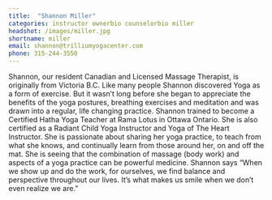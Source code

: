 ```yaml
---
title:  "Shannon Miller"
categories: instructor ownerbio counselorbio miller
headshot: /images/miller.jpg
shortname: miller
email: shannon@trilliumyogacenter.com
phone: 315-244-3550
---
```

Shannon, our resident Canadian and Licensed Massage Therapist, is originally from Victoria B.C. Like many people Shannon discovered
Yoga as a form of exercise. But it wasn’t long before she began to appreciate the benefits of the yoga postures, breathing exercises
and meditation and was drawn into a regular, life changing practice. Shannon trained to become a Certified Hatha Yoga Teacher at Rama
Lotus in Ottawa Ontario. She is also certified as a Radiant Child Yoga Instructor and Yoga of The Heart Instructor. She is passionate
about sharing her yoga practice, to teach from what she knows, and continually learn from those around her, on and off the mat.
She is seeing that the combination of massage (body work) and aspects of a yoga practice can be powerful medicine. Shannon says “When we
show up and do the work, for ourselves, we find balance and perspective throughout our lives. It’s what makes us smile when we don’t even
realize we are.”
